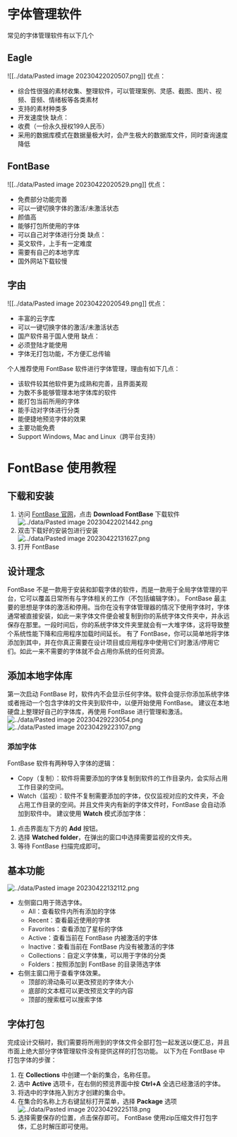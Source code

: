# 字体管理软件
常见的字体管理软件有以下几个
## Eagle
![[../data/Pasted image 20230422020507.png]]
优点：
- 综合性很强的素材收集、整理软件，可以管理案例、灵感、截图、图片、视频、音频、情绪板等各类素材
- 支持的素材种类多
- 开发速度快
缺点：
- 收费（一份永久授权199人民币）
- 采用的数据库模式在数据量极大时，会产生极大的数据库文件，同时查询速度降低
## FontBase
![[../data/Pasted image 20230422020529.png]]
优点：
- 免费部分功能完善
- 可以一键切换字体的激活/未激活状态
- 颜值高
- 能够打包所使用的字体
- 可以自己对字体进行分类
缺点：
- 英文软件，上手有一定难度
- 需要有自己的本地字库
- 国外网站下载较慢
## 字由
![[../data/Pasted image 20230422020549.png]]
优点：
- 丰富的云字库
- 可以一键切换字体的激活/未激活状态
- 国产软件易于国人使用
缺点：
- 必须登陆才能使用
- 字体无打包功能，不方便汇总传输

个人推荐使用 FontBase 软件进行字体管理，理由有如下几点：
- 该软件较其他软件更为成熟和完善，且界面美观
- 为数不多能够管理本地字体库的软件
- 能打包当前所用的字体
- 能手动对字体进行分类
- 能便捷地预览字体的效果
- 主要功能免费
- Support Windows, Mac and Linux（跨平台支持）

# FontBase 使用教程

## 下载和安装

1. 访问 [FontBase 官网](https://fontba.se/)，点击 **Download FontBase** 下载软件![../data/Pasted image 20230422021442.png](../data/Pasted%20image%2020230422021442.png)
2. 双击下载好的安装包进行安装![../data/Pasted image 20230422131627.png](../data/Pasted%20image%2020230422131627.png)
3. 打开 FontBase

## 设计理念
FontBase 不是一款用于安装和卸载字体的软件，而是一款用于全局字体管理的平台，它可以覆盖日常所有与字体相关的工作（不包括编辑字体）。
FontBase 最主要的思想是字体的激活和停用。当你在没有字体管理器的情况下使用字体时，字体通常被直接安装，如此一来字体文件便会被复制到你的系统字体文件夹中，并永远保存在那里。一段时间后，你的系统字体文件夹里就会有一大堆字体，这将导致整个系统性能下降和应用程序加载时间延长。
有了 FontBase，你可以简单地将字体添加到其中，并在你真正需要在设计项目或应用程序中使用它们时激活/停用它们。如此一来不需要的字体就不会占用你系统的任何资源。

## 添加本地字体库
第一次启动 FontBase 时，软件内不会显示任何字体。软件会提示你添加系统字体或者拖动一个包含字体的文件夹到软件中，以便开始使用 FontBase。
建议在本地硬盘上整理好自己的字体库，再使用 FontBase 进行管理和激活。
![../data/Pasted image 20230429223054.png](../data/Pasted%20image%2020230429223054.png)
![../data/Pasted image 20230429223107.png](../data/Pasted%20image%2020230429223107.png)
### 添加字体
FontBase 软件有两种导入字体的逻辑：
- Copy（复制）：软件将需要添加的字体复制到软件的工作目录内，会实际占用工作目录的空间。
- Watch（监视）：软件不复制需要添加的字体，仅仅监视对应的文件夹，不会占用工作目录的空间。并且文件夹内有新的字体文件时，FontBase 会自动添加到软件中。
建议使用 **Watch** 模式添加字体：
1. 点击界面左下方的 **Add** 按钮。
2. 选择 **Watched folder**，在弹出的窗口中选择需要监视的文件夹。
3. 等待 FontBase 扫描完成即可。

## 基本功能
![../data/Pasted image 20230422132112.png](../data/Pasted%20image%2020230422132112.png)
- 左侧窗口用于筛选字体。
    - All：查看软件内所有添加的字体
    - Recent：查看最近使用的字体
    - Favorites：查看添加了星标的字体
    - Active：查看当前在 FontBase 内被激活的字体
    - Inactive：查看当前在 FontBase 内没有被激活的字体
    - Collections：自定义字体集，可以用于字体的分类
    - Folders：按照添加到 FontBase 的目录筛选字体
- 右侧主窗口用于查看字体效果。
    - 顶部的滑动条可以更改预览的字体大小
    - 底部的文本框可以更改预览文字的内容
    - 顶部的搜索框可以搜索字体

## 字体打包
完成设计交稿时，我们需要将所用到的字体文件全部打包一起发送以便汇总，并且市面上绝大部分字体管理软件没有提供这样的打包功能。
以下为在 FontBase 中打包字体的步骤：
1. 在 **Collections** 中创建一个新的集合，名称任意。
2. 选中 **Active** 选项卡，在右侧的预览界面中按 **Ctrl+A** 全选已经激活的字体。
3. 将选中的字体拖入到方才创建的集合中。
4. 在集合的名称上方右键鼠标打开菜单，选择 **Package** 选项![../data/Pasted image 20230429225118.png](../data/Pasted%20image%2020230429225118.png)
5. 选择需要保存的位置，点击保存即可。
FontBase 使用zip压缩文件打包字体，汇总时解压即可使用。